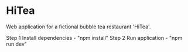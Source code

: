# HiTea
Web application for a fictional bubble tea restaurant 'HiTea'.

Step 1 Install dependencies - "npm install"
Step 2 Run application - "npm run dev"
